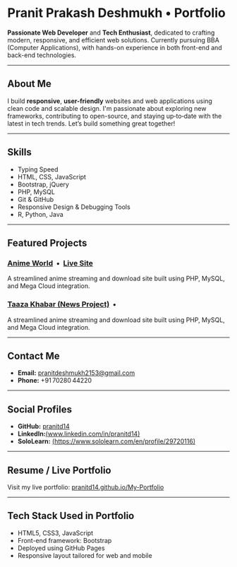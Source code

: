 #  Pranit Prakash Deshmukh • Portfolio

**Passionate Web Developer** and **Tech Enthusiast**, dedicated to crafting modern, responsive, and efficient web solutions. Currently pursuing BBA (Computer Applications), with hands-on experience in both front-end and back-end technologies.

---

##  About Me

I build **responsive**, **user-friendly** websites and web applications using clean code and scalable design. I'm passionate about exploring new frameworks, contributing to open-source, and staying up‑to‑date with the latest in tech trends. Let’s build something great together!

---

##  Skills

- Typing Speed  
- HTML, CSS, JavaScript  
- Bootstrap, jQuery  
- PHP, MySQL  
- Git & GitHub  
- Responsive Design & Debugging Tools  
- R, Python, Java

---

##  Featured Projects

### [Anime World](https://github.com/pranitd14/anime-world) &nbsp;•&nbsp; [Live Site](https://pranitd14.github.io/anime-world)  
A streamlined anime streaming and download site built using PHP, MySQL, and Mega Cloud integration.

### [Taaza Khabar (News Project)](https://github.com/pranitd14/Taaza-Khabar-News-Showing-Project-.git) &nbsp;•&nbsp;
A streamlined anime streaming and download site built using PHP, MySQL, and Mega Cloud integration.

---

##  Contact Me

- **Email:** pranitdeshmukh2153@gmail.com  
- **Phone:** +91 70280 44220  

---

##  Social Profiles

- **GitHub:** [pranitd14](https://github.com/pranitd14)  
- **LinkedIn:**[(www.linkedin.com/in/pranitd14)](https://www.linkedin.com/in/pranitd14/)
- **SoloLearn:** [(https://www.sololearn.com/en/profile/29720116)](https://www.sololearn.com/en/profile/29720116)

---

##  Resume / Live Portfolio

Visit my live portfolio: [pranitd14.github.io/My-Portfolio](https://pranitd14.github.io/My-Portfolio/)

---

##  Tech Stack Used in Portfolio

- HTML5, CSS3, JavaScript  
- Front-end framework: Bootstrap  
- Deployed using GitHub Pages  
- Responsive layout tailored for web and mobile
